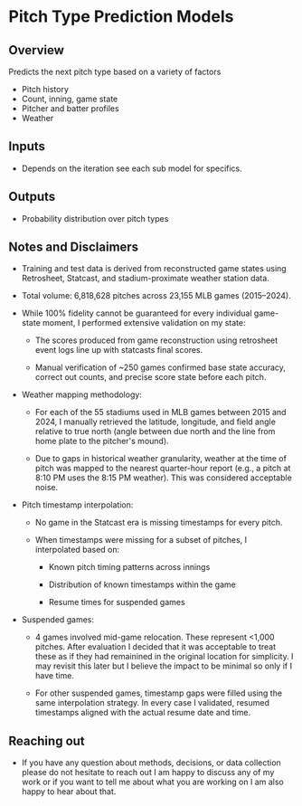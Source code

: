 # Pitch Type Prediction Models

## Overview

Predicts the next pitch type based on a variety of factors

- Pitch history
- Count, inning, game state
- Pitcher and batter profiles
- Weather

## Inputs

- Depends on the iteration see each sub model for specifics.

## Outputs

- Probability distribution over pitch types

## Notes and Disclaimers

- Training and test data is derived from reconstructed game states using Retrosheet, Statcast, and stadium-proximate weather station data.
  
- Total volume: 6,818,628 pitches across 23,155 MLB games (2015–2024).
  
- While 100% fidelity cannot be guaranteed for every individual game-state moment, I performed extensive validation on my state:
  
  - The scores produced from game reconstruction using retrosheet event logs line up with statcasts final scores.

  - Manual verification of ~250 games confirmed base state accuracy, correct out counts, and precise score state before each pitch.
  
- Weather mapping methodology:

  - For each of the 55 stadiums used in MLB games between 2015 and 2024, I manually retrieved the latitude, longitude, and field angle relative to true north (angle between due north and the line from home plate to the pitcher's mound).

  - Due to gaps in historical weather granularity, weather at the time of pitch was mapped to the nearest quarter-hour report (e.g., a pitch at 8:10 PM uses the 8:15 PM weather). This was considered acceptable noise.

- Pitch timestamp interpolation:

  - No game in the Statcast era is missing timestamps for every pitch.

  - When timestamps were missing for a subset of pitches, I interpolated based on:

    - Known pitch timing patterns across innings

    - Distribution of known timestamps within the game

    - Resume times for suspended games

- Suspended games:

  - 4 games involved mid-game relocation. These represent <1,000 pitches. After evaluation I decided that it was acceptable to treat these as if they had remainined in the original location for simplicity. I may revisit this later but I believe the impact to be minimal so only if I have time.

  - For other suspended games, timestamp gaps were filled using the same interpolation strategy. In every case I validated, resumed timestamps aligned with the actual resume date and time.

## Reaching out

- If you have any question about methods, decisions, or data collection please do not hesitate to reach out I am happy to discuss any of my work or if you want to tell me about what you are working on I am also happy to hear about that.
